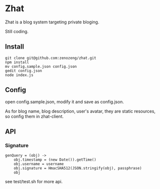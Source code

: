# Zhat

Zhat is a blog system targeting private bloging.

Still coding.

## Install

```
git clone git@github.com:zenozeng/zhat.git
npm install
mv config.sample.json config.json
gedit config.json
node index.js
```

## Config

open config.sample.json, modify it and save as config.json.

As for blog name, blog description, user's avatar, 
they are static resources, so config them in zhat-client.

## API

### Signature

```
genQuery = (obj) ->
    obj.timestamp = (new Date()).getTime()
    obj.username = username
    obj.signature = HmacSHA512(JSON.stringify(obj), passphrase)
    obj
```

see test/test.sh for more api.
